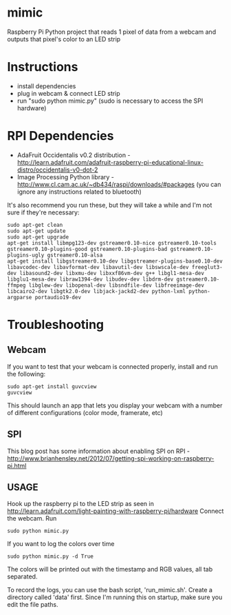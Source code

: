 mimic
=====

Raspberry Pi Python project that reads 1 pixel of data from a webcam and outputs that pixel's color to an LED strip

Instructions
======
* install dependencies
* plug in webcam & connect LED strip
* run "sudo python mimic.py" (sudo is necessary to access the SPI hardware)

RPI Dependencies
=====
* AdaFruit Occidentalis v0.2 distribution - http://learn.adafruit.com/adafruit-raspberry-pi-educational-linux-distro/occidentalis-v0-dot-2
* Image Processing Python library - http://www.cl.cam.ac.uk/~db434/raspi/downloads/#packages (you can ignore any instructions related to bluetooth)

It's also recommend you run these, but they will take a while and I'm not sure if they're necessary:

	sudo apt-get clean
	sudo apt-get update
	sudo apt-get upgrade
	apt-get install libmpg123-dev gstreamer0.10-nice gstreamer0.10-tools gstreamer0.10-plugins-good gstreamer0.10-plugins-bad gstreamer0.10-plugins-ugly gstreamer0.10-alsa
	apt-get install libgstreamer0.10-dev libgstreamer-plugins-base0.10-dev libavcodec-dev libavformat-dev libavutil-dev libswscale-dev freeglut3-dev libasound2-dev libxmu-dev libxxf86vm-dev g++ libgl1-mesa-dev libglu1-mesa-dev libraw1394-dev libudev-dev libdrm-dev gstreamer0.10-ffmpeg libglew-dev libopenal-dev libsndfile-dev libfreeimage-dev libcairo2-dev libgtk2.0-dev libjack-jackd2-dev python-lxml python-argparse portaudio19-dev

Troubleshooting
=====
Webcam
-----
If you want to test that your webcam is connected properly, install and run the following:

	sudo apt-get install guvcview
	guvcview
	
This should launch an app that lets you display your webcam with a number of different configurations (color mode, framerate, etc)

SPI
-----
This blog post has some information about enabling SPI on RPI - http://www.brianhensley.net/2012/07/getting-spi-working-on-raspberry-pi.html

USAGE
-----
Hook up the raspberry pi to the LED strip as seen in http://learn.adafruit.com/light-painting-with-raspberry-pi/hardware
Connect the webcam.  Run

	sudo python mimic.py

If you want to log the colors over time

	sudo python mimic.py -d True

The colors will be printed out with the timestamp and RGB values, all tab separated. 

To record the logs, you can use the bash script, 'run_mimic.sh'.  Create a directory called 'data' first.
Since I'm running this on startup, make sure you edit the file paths.
